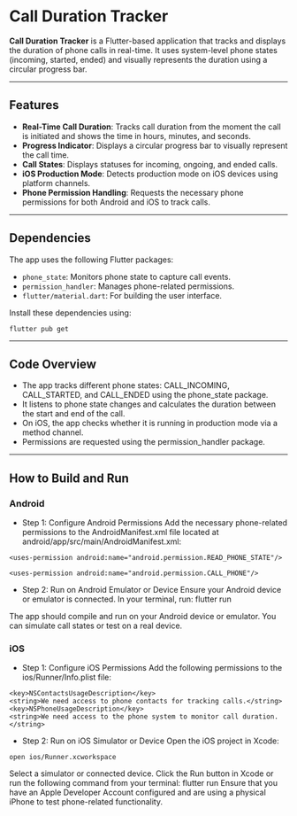 # Call Duration Tracker

**Call Duration Tracker** is a Flutter-based application that tracks and displays the duration of phone calls in real-time. It uses system-level phone states (incoming, started, ended) and visually represents the duration using a circular progress bar.

---

## Features

- **Real-Time Call Duration**: Tracks call duration from the moment the call is initiated and shows the time in hours, minutes, and seconds.
- **Progress Indicator**: Displays a circular progress bar to visually represent the call time.
- **Call States**: Displays statuses for incoming, ongoing, and ended calls.
- **iOS Production Mode**: Detects production mode on iOS devices using platform channels.
- **Phone Permission Handling**: Requests the necessary phone permissions for both Android and iOS to track calls.

---

## Dependencies

The app uses the following Flutter packages:

- `phone_state`: Monitors phone state to capture call events.
- `permission_handler`: Manages phone-related permissions.
- `flutter/material.dart`: For building the user interface.

Install these dependencies using:
```
flutter pub get
```

---

## Code Overview

- The app tracks different phone states: CALL_INCOMING, CALL_STARTED, and CALL_ENDED using the phone_state package.
- It listens to phone state changes and calculates the duration between the start and end of the call.
- On iOS, the app checks whether it is running in production mode via a method channel.
- Permissions are requested using the permission_handler package.

---

## How to Build and Run
### Android
- Step 1: Configure Android Permissions
Add the necessary phone-related permissions to the AndroidManifest.xml file located at android/app/src/main/AndroidManifest.xml:
```
<uses-permission android:name="android.permission.READ_PHONE_STATE"/>

<uses-permission android:name="android.permission.CALL_PHONE"/>
```
- Step 2: Run on Android Emulator or Device
Ensure your Android device or emulator is connected. In your terminal, run:
flutter run

The app should compile and run on your Android device or emulator. You can simulate call states or test on a real device.

### iOS
- Step 1: Configure iOS Permissions
Add the following permissions to the ios/Runner/Info.plist file:
```
<key>NSContactsUsageDescription</key>
<string>We need access to phone contacts for tracking calls.</string>
<key>NSPhoneUsageDescription</key>
<string>We need access to the phone system to monitor call duration.</string>
```
- Step 2: Run on iOS Simulator or Device
Open the iOS project in Xcode:
```
open ios/Runner.xcworkspace
```
Select a simulator or connected device.
Click the Run button in Xcode or run the following command from your terminal:
flutter run
Ensure that you have an Apple Developer Account configured and are using a physical iPhone to test phone-related functionality.